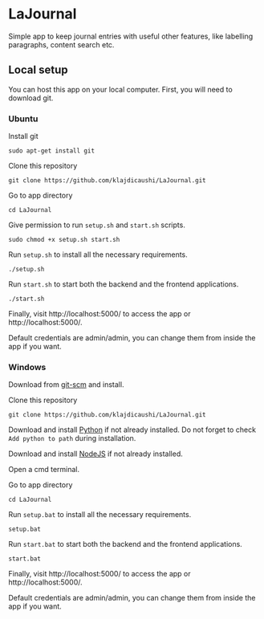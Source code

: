 # LaJournal
Simple app to keep journal entries with useful other features, like labelling paragraphs, content search etc.

## Local setup
You can host this app on your local computer.
First, you will need to download git.

### Ubuntu
Install git
    
    sudo apt-get install git

Clone this repository

    git clone https://github.com/klajdicaushi/LaJournal.git

Go to app directory

    cd LaJournal

Give permission to run `setup.sh` and `start.sh` scripts.

    sudo chmod +x setup.sh start.sh

Run `setup.sh` to install all the necessary requirements.

    ./setup.sh

Run `start.sh` to start both the backend and the frontend applications.

    ./start.sh

Finally, visit http://localhost:5000/ to access the app or http://localhost:5000/.

Default credentials are admin/admin, you can change them from inside the app if you want.

### Windows 
Download from [git-scm](https://git-scm.com/downloads/win) and install.

Clone this repository

    git clone https://github.com/klajdicaushi/LaJournal.git

Download and install [Python](https://www.python.org/downloads/) if not already installed.
Do not forget to check `Add python to path` during installation.

Download and install [NodeJS](https://nodejs.org/en/download/current/) if not already installed.

Open a cmd terminal.

Go to app directory

    cd LaJournal

Run `setup.bat` to install all the necessary requirements.

    setup.bat

Run `start.bat` to start both the backend and the frontend applications.

    start.bat

Finally, visit http://localhost:5000/ to access the app or http://localhost:5000/.

Default credentials are admin/admin, you can change them from inside the app if you want.
